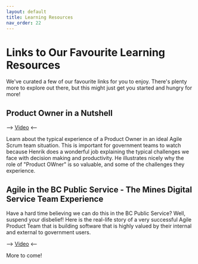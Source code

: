 ```yaml
---
layout: default
title: Learning Resources
nav_order: 22
---
```


# Links to Our Favourite Learning Resources
We've curated a few of our favourite links for you to enjoy. There's plenty more to explore out there, but this might just get you started and hungry for more!

## Product Owner in a Nutshell
-->  [Video](https://www.youtube.com/watch?v=502ILHjX9EE)  <--

Learn about the typical experience of a Product Owner in an ideal Agile Scrum team situation. This is important for government teams to watch because Henrik does a wonderful job explaining the typical challenges we face with decision making and productivity. He illustrates nicely why the role of "Product OWner" is so valuable, and some of the challenges they experience.

## Agile in the BC Public Service - The Mines Digital Service Team Experience
Have a hard time believing we can do this in the BC Public Service? Well, suspend your disbelief! Here is the real-life story of a very successful Agile Product Team that is building software that is highly valued by their internal and external to government users.

-->  [Video](https://vimeo.com/349242278)  <--

More to come!
